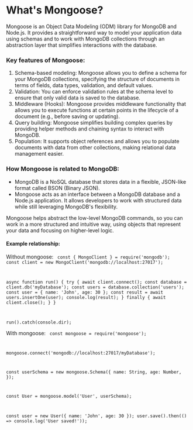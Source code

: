 # What's Mongoose?

Mongoose is an Object Data Modeling (ODM) library for MongoDB and Node.js. It
provides a straightforward way to model your application data using schemas and
to work with MongoDB collections through an abstraction layer that simplifies
interactions with the database.

### Key features of Mongoose:

1. Schema-based modeling: Mongoose allows you to define a schema for your
   MongoDB collections, specifying the structure of documents in terms of
   fields, data types, validation, and default values.
2. Validation: You can enforce validation rules at the schema level to ensure
   that only valid data is saved to the database.
3. Middleware (Hooks): Mongoose provides middleware functionality that allows
   you to execute functions at certain points in the lifecycle of a document
   (e.g., before saving or updating).
4. Query building: Mongoose simplifies building complex queries by providing
   helper methods and chaining syntax to interact with MongoDB.
5. Population: It supports object references and allows you to populate
   documents with data from other collections, making relational data management
   easier.

### How Mongoose is related to MongoDB:

- MongoDB is a NoSQL database that stores data in a flexible, JSON-like format
  called BSON (Binary JSON).
- Mongoose acts as an interface between a MongoDB database and a Node.js
  application. It allows developers to work with structured data while still
  leveraging MongoDB's flexibility.

Mongoose helps abstract the low-level MongoDB commands, so you can work in a
more structured and intuitive way, using objects that represent your data and
focusing on higher-level logic.

#### Example relationship:

Without mongoose: 
<code> 
  const { MongoClient } = require('mongodb'); const
  client = new MongoClient('mongodb://localhost:27017');

  async function run() { try { await client.connect(); const database =
  client.db('myDatabase'); const users = database.collection('users'); const user
  = { name: 'John', age: 30 }; const result = await users.insertOne(user);
  console.log(result); } finally { await client.close(); } }

  run().catch(console.dir); 
</code>

With mongoose:
<code>
  const mongoose = require('mongoose');

  mongoose.connect('mongodb://localhost:27017/myDatabase');

  const userSchema = new mongoose.Schema({
    name: String,
    age: Number,
  });

  const User = mongoose.model('User', userSchema);

  const user = new User({ name: 'John', age: 30 });
  user.save().then(() => console.log('User saved!'));
</code>
